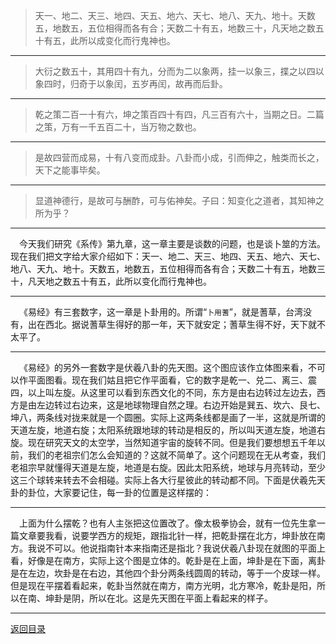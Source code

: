 > 天一、地二、天三、地四、天五、地六、天七、地八、天九、地十。天数五，地数五，五位相得而各有合；天数二十有五，地数三十，凡天地之数五十有五，此所以成变化而行鬼神也。
___
> 大衍之数五十，其用四十有九，分而为二以象两，挂一以象三，揲之以四以象四时，归奇于以象闰，五岁再闰，故再而后卦。
___
> 乾之策二百一十有六，坤之策百四十有四，凡三百有六十，当期之日。二篇之策，万有一千五百二十，当万物之数也。
___
> 是故四营而成易，十有八变而成卦。八卦而小成，引而伸之，触类而长之，天下之能事毕矣。
___
> 显道神德行，是故可与酬酢，可与佑神矣。子曰：知变化之道者，其知神之所为乎？
___
&emsp;今天我们研究《系传》第九章，这一章主要是谈数的问题，也是谈卜筮的方法。现在我们把文字给大家介绍如下：天一、地二、天三、地四、天五、地六、天七、地八、天九、地十。天数五，地数五，五位相得而各有合；天数二十有五，地数三十，凡天地之数五十有五，此所以变化而行鬼神也。
___
&emsp;《易经》有三套数字，这一章是卜卦用的。所谓“``卜用蓍``”，就是蓍草，台湾没有，出在西北。据说蓍草生得好的那一年，天下就安定；蓍草生得不好，天下就不太平了。
___
&emsp;《易经》的另外一套数字是伏羲八卦的先天图。这个图应该作立体图来看，不可以作平面图看。现在我们姑且把它作平面看，它的数字是乾一、兑二、离三、震四，以上叫左旋。从这里可以看到东西文化的不同，东方是由右边转过左边去，西方是由左边转过右边来，这是地球物理自然之理。右边开始是巽五、坎六、艮七、坤八，两条线对拢来就是一个圆圈。实际上这两条线都是画了一半，这就是所谓的天道左旋，地道右旋；太阳系统跟地球的转动是相反的，所以叫天道左旋，地道右旋。现在研究天文的太空学，当然知道宇宙的旋转不同。但是我们要想想五千年以前，我们的老祖宗们怎么会知道的？这就不简单了。这个问题现在无从考查，我们老祖宗早就懂得天道是左旋，地道是右旋。因此太阳系统，地球与月亮转动，至少这三个球转来转去不会相碰。实际上各大行星彼此的转动都不同。下面是伏羲先天卦的卦位，大家要记住，每一卦的位置是这样摆的：
___
&emsp;上面为什么摆乾？也有人主张把这位置改了。像太极拳协会，就有一位先生拿一篇文章要我看，说要学西方的规矩，跟指北针一样，把乾卦摆在北方，坤卦放在南方。我说不可以。他说指南针本来指南还是指北？我说伏羲八卦现在就图的平面上看，好像是在南方，实际上这个图是立体的。乾卦是在上面，坤卦是在下面，离卦是在左边，坎卦是在右边，其他四个卦分两条线圆周的转动，等于一个皮球一样。但是现在平摆着看起来，乾卦当然就在南方，南方光明，北方寒冷，乾卦是阳，所以在南、坤卦是阴，所以在北。这是先天图在平面上看起来的样子。
___
[返回目录](../../master/README.md#目录)